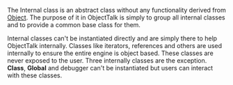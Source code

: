 The Internal class is an abstract class without any functionality derived
from [Object](Object.md). The purpose of it in ObjectTalk is simply to
group all internal classes and to provide a common base class for them.

Internal classes can't be instantiated directly and are simply there to help
ObjectTalk internally. Classes like iterators, references and others
are used internally to ensure the entire engine is object based. These
classes are never exposed to the user. Three internally classes are the
exception. **Class**, **Global** and debugger can't be instantiated but users
can interact with these classes.
